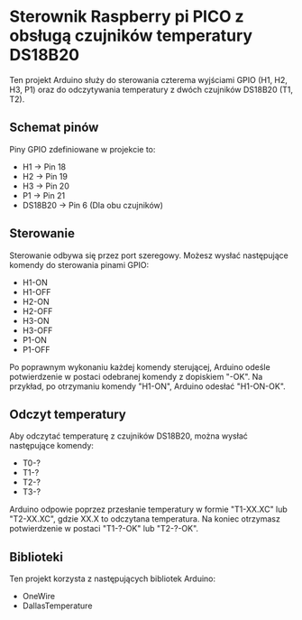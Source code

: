 


# Sterownik Raspberry pi PICO z obsługą czujników temperatury DS18B20

Ten projekt Arduino służy do sterowania czterema wyjściami GPIO (H1, H2, H3, P1) oraz do odczytywania temperatury z dwóch czujników DS18B20 (T1, T2).

## Schemat pinów
Piny GPIO zdefiniowane w projekcie to:
- H1 -> Pin 18
- H2 -> Pin 19
- H3 -> Pin 20
- P1 -> Pin 21
- DS18B20 -> Pin 6 (Dla obu czujników)

## Sterowanie
Sterowanie odbywa się przez port szeregowy. Możesz wysłać następujące komendy do sterowania pinami GPIO:
- H1-ON
- H1-OFF
- H2-ON
- H2-OFF
- H3-ON
- H3-OFF
- P1-ON
- P1-OFF

Po poprawnym wykonaniu każdej komendy sterującej, Arduino odeśle potwierdzenie w postaci odebranej komendy z dopiskiem "-OK". Na przykład, po otrzymaniu komendy "H1-ON", Arduino odesłać "H1-ON-OK".

## Odczyt temperatury
Aby odczytać temperaturę z czujników DS18B20, można wysłać następujące komendy:
- T0-?
- T1-?
- T2-?
- T3-?


Arduino odpowie poprzez przesłanie temperatury w formie "T1-XX.XC" lub "T2-XX.XC", gdzie XX.X to odczytana temperatura. Na koniec otrzymasz potwierdzenie w postaci "T1-?-OK" lub "T2-?-OK".

## Biblioteki
Ten projekt korzysta z następujących bibliotek Arduino:
- OneWire
- DallasTemperature

